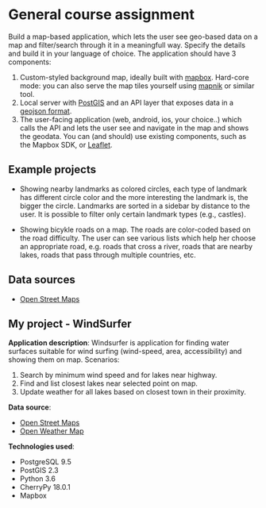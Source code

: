 # General course assignmentBuild a map-based application, which lets the user see geo-based data on a map and filter/search through it in a meaningfull way. Specify the details and build it in your language of choice. The application should have 3 components:1. Custom-styled background map, ideally built with [mapbox](http://mapbox.com). Hard-core mode: you can also serve the map tiles yourself using [mapnik](http://mapnik.org/) or similar tool.2. Local server with [PostGIS](http://postgis.net/) and an API layer that exposes data in a [geojson format](http://geojson.org/).3. The user-facing application (web, android, ios, your choice..) which calls the API and lets the user see and navigate in the map and shows the geodata. You can (and should) use existing components, such as the Mapbox SDK, or [Leaflet](http://leafletjs.com/).## Example projects- Showing nearby landmarks as colored circles, each type of landmark has different circle color and the more interesting the landmark is, the bigger the circle. Landmarks are sorted in a sidebar by distance to the user. It is possible to filter only certain landmark types (e.g., castles).- Showing bicykle roads on a map. The roads are color-coded based on the road difficulty. The user can see various lists which help her choose an appropriate road, e.g. roads that cross a river, roads that are nearby lakes, roads that pass through multiple countries, etc.## Data sources- [Open Street Maps](https://www.openstreetmap.org/)## My project - WindSurfer**Application description**: Windsurfer is application for finding water surfaces suitable for wind surfing (wind-speed, area, accessibility) and showing them on map. Scenarios:1. Search by minimum wind speed and for lakes near highway.2. Find and list closest lakes near selected point on map.3. Update weather for all lakes based on closest town in their proximity.**Data source**: - [Open Street Maps](https://www.openstreetmap.org/)- [Open Weather Map](https://openweathermap.org)**Technologies used**:* PostgreSQL 9.5* PostGIS 2.3* Python 3.6* CherryPy 18.0.1* Mapbox 